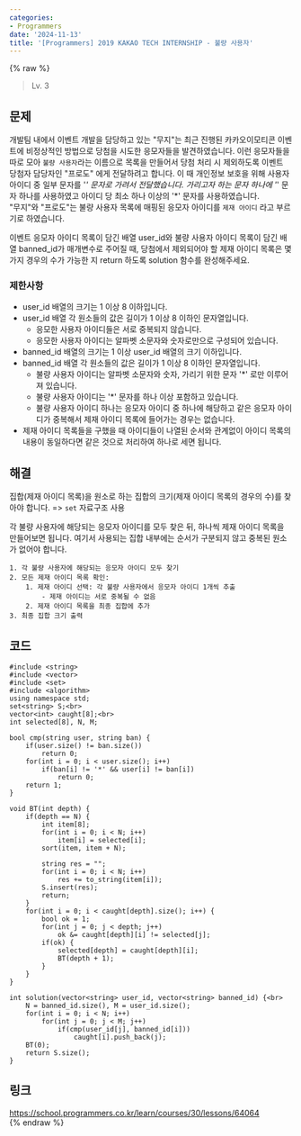```yaml
---
categories:
- Programmers
date: '2024-11-13'
title: '[Programmers] 2019 KAKAO TECH INTERNSHIP - 불량 사용자'
---
```


{% raw %}
> Lv. 3<br>

## 문제
개발팀 내에서 이벤트 개발을 담당하고 있는 "무지"는 최근 진행된 카카오이모티콘 이벤트에 비정상적인 방법으로 당첨을 시도한 응모자들을 발견하였습니다. 이런 응모자들을 따로 모아  `불량 사용자`라는 이름으로 목록을 만들어서 당첨 처리 시 제외하도록 이벤트 당첨자 담당자인 "프로도" 에게 전달하려고 합니다. 이 때 개인정보 보호을 위해 사용자 아이디 중 일부 문자를 '*' 문자로 가려서 전달했습니다. 가리고자 하는 문자 하나에 '*' 문자 하나를 사용하였고 아이디 당 최소 하나 이상의 '*' 문자를 사용하였습니다.  
"무지"와 "프로도"는 불량 사용자 목록에 매핑된 응모자 아이디를  `제재 아이디`  라고 부르기로 하였습니다.

이벤트 응모자 아이디 목록이 담긴 배열 user_id와 불량 사용자 아이디 목록이 담긴 배열 banned_id가 매개변수로 주어질 때, 당첨에서 제외되어야 할 제재 아이디 목록은 몇가지 경우의 수가 가능한 지 return 하도록 solution 함수를 완성해주세요.

### 제한사항
-   user_id 배열의 크기는 1 이상 8 이하입니다.
-   user_id 배열 각 원소들의 값은 길이가 1 이상 8 이하인 문자열입니다.
    -   응모한 사용자 아이디들은 서로 중복되지 않습니다.
    -   응모한 사용자 아이디는 알파벳 소문자와 숫자로만으로 구성되어 있습니다.
-   banned_id 배열의 크기는 1 이상 user_id 배열의 크기 이하입니다.
-   banned_id 배열 각 원소들의 값은 길이가 1 이상 8 이하인 문자열입니다.
    -   불량 사용자 아이디는 알파벳 소문자와 숫자, 가리기 위한 문자 '*' 로만 이루어져 있습니다.
    -   불량 사용자 아이디는 '*' 문자를 하나 이상 포함하고 있습니다.
    -   불량 사용자 아이디 하나는 응모자 아이디 중 하나에 해당하고 같은 응모자 아이디가 중복해서 제재 아이디 목록에 들어가는 경우는 없습니다.
-   제재 아이디 목록들을 구했을 때 아이디들이 나열된 순서와 관계없이 아이디 목록의 내용이 동일하다면 같은 것으로 처리하여 하나로 세면 됩니다.

## 해결
집합(제재 아이디 목록)을 원소로 하는 집합의 크기(제재 아이디 목록의 경우의 수)를 찾아야 합니다. => `set` 자료구조 사용<br>

각 불량 사용자에 해당되는 응모자 아이디를 모두 찾은 뒤, 하나씩 제재 아이디 목록을 만들어보면 됩니다. 여기서 사용되는 집합 내부에는 순서가 구분되지 않고 중복된 원소가 없어야 합니다.

```
1. 각 불량 사용자에 해당되는 응모자 아이디 모두 찾기
2. 모든 제재 아이디 목록 확인:
	1. 제재 아이디 선택: 각 불량 사용자에서 응모자 아이디 1개씩 추출
		- 제재 아이디는 서로 중복될 수 없음
	2. 제재 아이디 목록을 최종 집합에 추가
3. 최종 집합 크기 출력
```

## 코드
```
#include <string>
#include <vector>
#include <set>
#include <algorithm>
using namespace std;
set<string> S;<br>
vector<int> caught[8];<br>
int selected[8], N, M;

bool cmp(string user, string ban) {
    if(user.size() != ban.size())
        return 0;
    for(int i = 0; i < user.size(); i++)
        if(ban[i] != '*' && user[i] != ban[i])
            return 0;
    return 1;
}

void BT(int depth) {
    if(depth == N) {
        int item[8];
        for(int i = 0; i < N; i++)
            item[i] = selected[i];
        sort(item, item + N);
        
        string res = "";
        for(int i = 0; i < N; i++)
            res += to_string(item[i]);
        S.insert(res);
        return;
    }
    for(int i = 0; i < caught[depth].size(); i++) {
        bool ok = 1;
        for(int j = 0; j < depth; j++)
            ok &= caught[depth][i] != selected[j];
        if(ok) {
            selected[depth] = caught[depth][i];
            BT(depth + 1);
        }
    }
}

int solution(vector<string> user_id, vector<string> banned_id) {<br>
    N = banned_id.size(), M = user_id.size();
    for(int i = 0; i < N; i++)
        for(int j = 0; j < M; j++)
            if(cmp(user_id[j], banned_id[i]))
                caught[i].push_back(j);
    BT(0);
    return S.size();
}
```

## 링크
https://school.programmers.co.kr/learn/courses/30/lessons/64064<br>
{% endraw %}